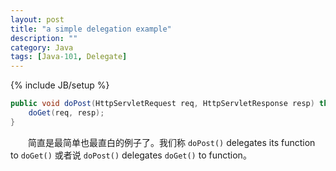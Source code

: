 ```yaml
---
layout: post
title: "a simple delegation example"
description: ""
category: Java
tags: [Java-101, Delegate]
---
```

{% include JB/setup %}

```java
public void doPost(HttpServletRequest req, HttpServletResponse resp) throws IOException, ServletException {  
    doGet(req, resp);  
}  
```

　　简直是最简单也最直白的例子了。我们称 `doPost()` delegates its function to `doGet()` 或者说 `doPost()` delegates `doGet()` to function。